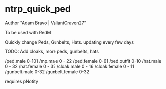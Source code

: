 # ntrp_quick_ped
Author "Adam Bravo | ValiantCraven27"

To be used with RedM

Quickly change Peds, Gunbelts, Hats. updating every few days 

TODO: Add cloaks, more peds, gunbelts, hats

/ped.male 0-101
/mp.male 0 - 22
/ped.female 0-61
/ped.outfit 0-10
/hat.male 0 - 32
/hat.female 0 - 32
/cloak.male 0 - 16
/cloak.female 0 - 11
/gunbelt.male 0-32
/gunbelt.female 0-32

requires pNotity
